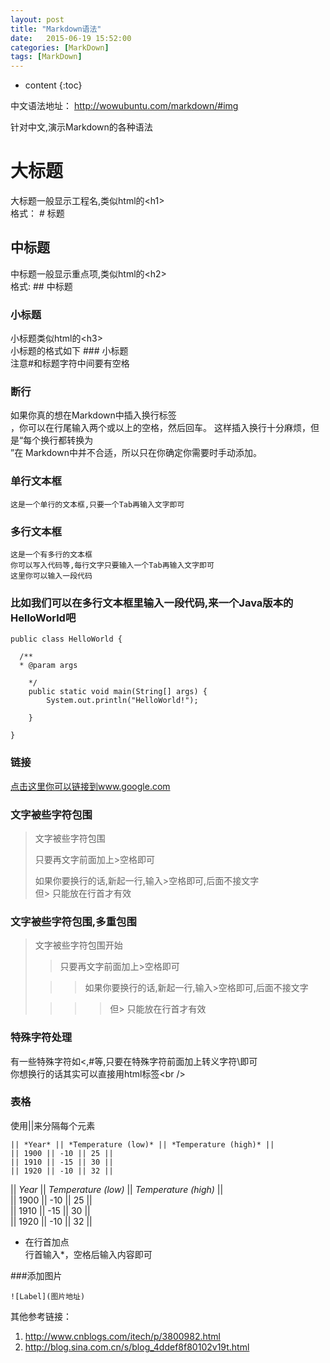 ```yaml
---
layout: post
title: "Markdown语法"
date:   2015-06-19 15:52:00 
categories: [MarkDown]
tags: [MarkDown]
---
```


* content
{:toc}

中文语法地址： http://wowubuntu.com/markdown/#img   

针对中文,演示Markdown的各种语法   
  
# 大标题

  大标题一般显示工程名,类似html的\<h1\>     
  格式： # 标题     

  
## 中标题

  中标题一般显示重点项,类似html的\<h2\>     
  格式: ## 中标题     
  
### 小标题

  小标题类似html的\<h3\>     
  小标题的格式如下 ### 小标题     
  注意#和标题字符中间要有空格     

### 断行

如果你真的想在Markdown中插入换行标签<br/>，你可以在行尾输入两个或以上的空格，然后回车。 这样插入换行十分麻烦，但是“每个换行都转换为<br/>”在 Markdown中并不合适，所以只在你确定你需要时手动添加。     

### 单行文本框

    这是一个单行的文本框,只要一个Tab再输入文字即可   
        
### 多行文本框  

    这是一个有多行的文本框   
    你可以写入代码等,每行文字只要输入一个Tab再输入文字即可   
    这里你可以输入一段代码   

### 比如我们可以在多行文本框里输入一段代码,来一个Java版本的HelloWorld吧  

    public class HelloWorld {   

      /**   
      * @param args   

	    */
	    public static void main(String[] args) {
		    System.out.println("HelloWorld!");

	    }

    }     

### 链接

[点击这里你可以链接到www.google.com](http://www.google.com)     

### 文字被些字符包围

> 文字被些字符包围   
>   
> 只要再文字前面加上>空格即可   
>   
> 如果你要换行的话,新起一行,输入>空格即可,后面不接文字   
> 但> 只能放在行首才有效   

### 文字被些字符包围,多重包围

> 文字被些字符包围开始   
>   
> > 只要再文字前面加上>空格即可   
>   
>  > > 如果你要换行的话,新起一行,输入>空格即可,后面不接文字   
>   
> > > > 但> 只能放在行首才有效   

### 特殊字符处理

有一些特殊字符如<,#等,只要在特殊字符前面加上转义字符\即可     
你想换行的话其实可以直接用html标签\<br /\>   

### 表格

使用||来分隔每个元素   

	|| *Year* || *Temperature (low)* || *Temperature (high)* ||
	|| 1900 || -10 || 25 ||
	|| 1910 || -15 || 30 ||
	|| 1920 || -10 || 32 ||

|| *Year* || *Temperature (low)* || *Temperature (high)* ||   
|| 1900 || -10 || 25 ||   
|| 1910 || -15 || 30 ||   
|| 1920 || -10 || 32 ||   

* 在行首加点   
行首输入*，空格后输入内容即可   

###添加图片

	![Label](图片地址)   
    
其他参考链接：   
1. http://www.cnblogs.com/itech/p/3800982.html   
2. http://blog.sina.com.cn/s/blog_4ddef8f80102v19t.html